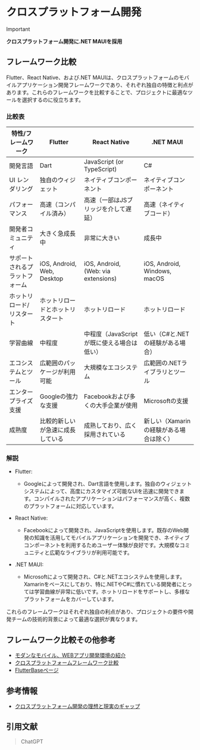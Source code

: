 # クロスプラットフォーム開発

> [!IMPORTANT]  
> **クロスプラットフォーム開発に.NET MAUIを採用**

## フレームワーク比較

Flutter、React Native、および.NET MAUIは、クロスプラットフォームのモバイルアプリケーション開発フレームワークであり、それぞれ独自の特徴と利点があります。これらのフレームワークを比較することで、プロジェクトに最適なツールを選択するのに役立ちます。

### 比較表

| 特性/フレームワーク        | Flutter                           | React Native                       | .NET MAUI                          |
|--------------------------|-----------------------------------|------------------------------------|------------------------------------|
| 開発言語                | Dart                              | JavaScript (or TypeScript)         | C#                                 |
| UI レンダリング         | 独自のウィジェット                 | ネイティブコンポーネント           | ネイティブコンポーネント           |
| パフォーマンス          | 高速（コンパイル済み）               | 高速（一部はJSブリッジを介して遅延）  | 高速（ネイティブコード）            |
| 開発者コミュニティ      | 大きく急成長中                      | 非常に大きい                        | 成長中                             |
| サポートされるプラットフォーム | iOS, Android, Web, Desktop        | iOS, Android, (Web: via extensions)| iOS, Android, Windows, macOS       |
| ホットリロード/リスタート | ホットリロードとホットリスタート   | ホットリロード                      | ホットリロード                     |
| 学習曲線               | 中程度                            | 中程度（JavaScriptが既に使える場合は低い）| 低い（C#と.NETの経験がある場合）  |
| エコシステムとツール    | 広範囲のパッケージが利用可能        | 大規模なエコシステム                | 広範囲の.NETライブラリとツール     |
| エンタープライズ支援    | Googleの強力な支援                 | Facebookおよび多くの大手企業が使用  | Microsoftの支援                    |
| 成熟度                 | 比較的新しいが急速に成長している     | 成熟しており、広く採用されている     | 新しい（Xamarinの経験がある場合は除く）|

### 解説

- Flutter:
  - Googleによって開発され、Dart言語を使用します。独自のウィジェットシステムによって、高度にカスタマイズ可能なUIを迅速に開発できます。コンパイルされたアプリケーションはパフォーマンスが高く、複数のプラットフォームに対応しています。

- React Native:
  - Facebookによって開発され、JavaScriptを使用します。既存のWeb開発の知識を活用してモバイルアプリケーションを開発でき、ネイティブコンポーネントを利用するためユーザー体験が良好です。大規模なコミュニティと広範なライブラリが利用可能です。

- .NET MAUI:
  - Microsoftによって開発され、C#と.NETエコシステムを使用します。Xamarinをベースにしており、特に.NETやC#に慣れている開発者にとっては学習曲線が非常に低いです。ホットリロードをサポートし、多様なプラットフォームをカバーしています。

これらのフレームワークはそれぞれ独自の利点があり、プロジェクトの要件や開発チームの技術的背景によって最適な選択が異なります。

## フレームワーク比較その他参考

- [モダンなモバイル、WEBアプリ開発環境の紹介](https://ncdc.co.jp/columns/7187/)
- [クロスプラットフォームフレームワーク比較](https://qiita.com/nskydiving/items/c13c949cc17c6f980a67)
- [FlutterBaseページ](https://docs.flutter.dev/get-started/install)

## 参考情報

- [クロスプラットフォーム開発の理想と現実のギャップ](https://speakerdeck.com/keisuke69/kurosupuratutohuomukai-fa-nozhen-shi)

## 引用文献

> ChatGPT  
